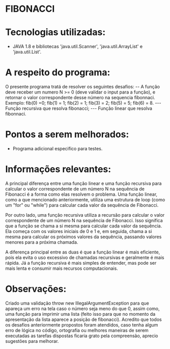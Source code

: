 <h1>FIBONACCI</h1>

# Tecnologias utilizadas:

  - JAVA 1.8 e bibliotecas 'java.util.Scanner', 'java.util.ArrayList' e 'java.util.List'.

  
# A respeito do programa:

  O presente programa tratá de resolver os seguintes desafios:
    -- A função deve receber um numero N >= 0 (deve validar o input para a função), e retornar o valor correspondente desse número na sequencia fibonnaci. Exemplo:
                fib(0) =0;
                fib(1) = 1;
                fib(2) = 1;
                fib(3) = 2;
                fib(5) = 5;
                fib(6) = 8.
    --- Função recursiva que resolva fibonacci;
    --- Função linear que resolva fibonnaci.

# Pontos a serem melhorados:
  
  - Programa adicional especifico para testes.
 
# Informações relevantes:
  
  A principal diferença entre uma função linear e uma função recursiva para calcular o valor correspondente de um número N na sequência de Fibonacci é a forma como elas resolvem o problema. Uma função linear, como a que mencionado anteriormente, utiliza uma estrutura de loop (como um "for" ou "while") para calcular cada valor da sequência de Fibonacci.
  <p> Por outro lado, uma função recursiva utiliza a recursão para calcular o valor correspondente de um número N na sequência de Fibonacci. Isso significa que a função se chama a si mesma para calcular cada valor da sequência. Ela começa com os valores iniciais de 0 e 1 e, em seguida, chama a si mesma para calcular os próximos valores da sequência, passando valores menores para a próxima chamada.</p>
  <p> A diferença principal entre as duas é que a função linear é mais eficiente, pois ela evita o uso excessivo de chamadas recursivas e geralmente é mais rápida. Já a função recursiva é mais simples de entender, mas pode ser mais lenta e consumir mais recursos computacionais.</p>

    
# Observações:
  
   
   Criado uma validação throw new IllegalArgumentException para que apareça um erro na tela caso o número seja meno do que 0, assim como, uma função para imprimir uma lista (feito isso para que no momento da apresentação da lista aparece a posição de fibonacci). Acredito que todos os desafios anteriormente propostos foram atendidos, caso tenha algum erro de lógica no código, ortografia ou melhores maneiras de serem executadas as tarefas dispostas ficaria grato pela compreensão, aprecio sugestões para melhorar.




